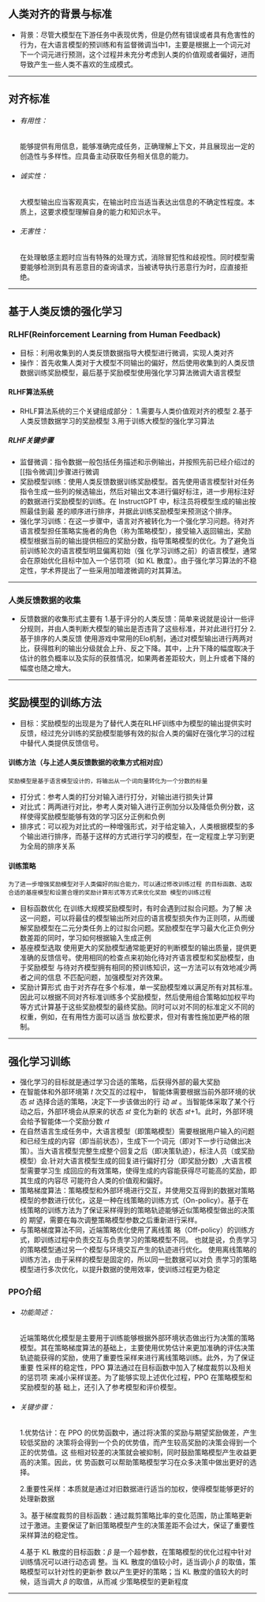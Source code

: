 ## 人类对齐的背景与标准
- 背景：尽管大模型在下游任务中表现优秀，但是仍然有错误或者具有危害性的行为，在大语言模型的预训练和有监督微调当中1，主要是根据上一个词元对下一个词元进行预测，这个过程并未充分考虑到人类的价值观或者偏好，进而导致产生一些人类不喜欢的生成模式。

-----------------

## 对齐标准
- ###### 有用性：
	能够提供有用信息，能够准确完成任务，正确理解上下文，并且展现出一定的创造性与多样性。应具备主动获取任务相关信息的能力。

- ###### 诚实性：
	大模型输出应当客观真实，在输出时应当适当表达出信息的不确定性程度。本质上，这要求模型理解自身的能力和知识水平。

- ###### 无害性：
	在处理敏感主题时应当有特殊的处理方式，消除冒犯性和歧视性。同时模型需要能够检测到具有恶意目的查询请求，当被诱导执行恶意行为时，应直接拒绝。


--------------------

## 基于人类反馈的强化学习

### RLHF(Reinforcement Learning from Human Feedback)
- 目标：利用收集到的人类反馈数据指导大模型进行微调，实现人类对齐
- 操作：首先收集人类对于大模型不同输出的偏好，然后使用收集到的人类反馈数据训练奖励模型，最后基于奖励模型使用强化学习算法微调大语言模型

#### RLHF算法系统
- RHLF算法系统的三个关键组成部分：
	1.需要与人类价值观对齐的模型
	2.基于人类反馈数据学习的奖励模型
	3.用于训练大模型的强化学习算法

##### RLHF关键步骤
- 监督微调：指令数据一般包括任务描述和示例输出，并按照先前已经介绍过的[[指令微调]]步骤进行微调
- 奖励模型训练：使用人类反馈数据训练奖励模型。首先使用语言模型针对任务指令生成一些列的候选输出，然后对输出文本进行偏好标注，进一步用标注好的数据进行奖励模型的训练。在 InstructGPT 中，标注员将模型生成的输出按照最佳到最 差的顺序进行排序，并据此训练奖励模型来预测这个排序。
- 强化学习训练：在这一步骤中，语言对齐被转化为一个强化学习问题。待对齐语言模型担任策略实施者的角色（称为策略模型），接受输入返回输出，奖励模型根据当前的输出提供相应的奖励分数，指导策略模型的优化。为了避免当前训练轮次的语言模型明显偏离初始（强 化学习训练之前）的语言模型，通常会在原始优化目标中加入一个惩罚项（如 KL 散度）。由于强化学习算法的不稳定性，学术界提出了一些采用加暗渡微调的对其算法。

------------------------

### 人类反馈数据的收集
- 反馈数据的收集形式主要有
	1.基于评分的人类反馈：简单来说就是设计一些评分规则，并由人类判断大模型的输出是否违背了这些标准，并对此进行打分
	2.基于排序的人类反馈
	使用游戏中常用的Elo机制，通过对模型输出进行两两对比，获得胜利的输出分级就会上升、反之下降。其中，上升下降的幅度取决于估计的胜负概率以及实际的获胜情况，如果两者差距较大，则上升或者下降的幅度也随之增大。

-------------------

## 奖励模型的训练方法
- 目标：奖励模型的出现是为了替代人类在RLHF训练中为模型的输出提供实时反馈，经过充分训练的奖励模型能够有效的拟合人类的偏好在强化学习的过程中替代人类提供反馈信号。

#### 训练方法（与上述人类反馈数据的收集方式相对应）
	奖励模型是基于语言模型设计的，将输出从一个词向量转化为一个分数的标量
- 打分式：参考人类的打分对输入进行打分，对输出进行损失计算
- 对比式：两两进行对比，参考人类对输入进行正例加分以及降低负例分数，这样使得奖励模型能够有效的学习区分正例和负例
- 排序式：可以视为对比式的一种增强形式，对于给定输入，人类根据模型的多个输出进行排序，而基于这样的方式进行学习的模型，在一定程度上学习到更为全局的排序关系

#### 训练策略
	为了进一步增强奖励模型对于人类偏好的拟合能力，可以通过修改训练过程 的目标函数、选取合适的基座模型和设置合理的奖励计算形式等方式来优化奖励 模型的训练过程
- 目标函数优化
	在训练大规模奖励模型时，有时会遇到过拟合问题。为了解 决这一问题，可以将最佳的模型输出所对应的语言模型损失作为正则项，从而缓 解奖励模型在二元分类任务上的过拟合问题。奖励模型在学习最大化正负例分数差距的同时，学习如何根据输入生成正例
- 基座模型选取
	使用更大的奖励模型通常能更好的判断模型的输出质量，提供更准确的反馈信号。使用相同的检查点来初始化待对齐语言模型和奖励模型，由于奖励模型 与待对齐模型拥有相同的预训练知识，这一方法可以有效地减少两者之间的信息 不匹配问题，加强模型对齐效果。
- 奖励计算形式
	由于对齐存在多个标准，单一奖励模型难以满足所有对其标准。因此可以根据不同对齐标准训练多个奖励模型，然后使用组合策略如加权平均等方式计算基于这些奖励模型的最终奖励。同时可以对不同的标准定义不同的权重，例如，在有用性方面可以适当 放松要求，但对有害性施加更严格的限制。

------------------

## 强化学习训练
- 强化学习的目标就是通过学习合适的策略，后获得外部的最大奖励
- 在智能体和外部环境第 𝑡 次交互的过程中， 智能体需要根据当前外部环境的状态 𝑠𝑡 选择合适的策略，决定下一步该做出的行 动 𝑎𝑡 。当智能体采取了某个行动之后，外部环境会从原来的状态 𝑠𝑡 变化为新的 状态 𝑠𝑡+1。此时，外部环境会给予智能体一个奖励分数 𝑟𝑡 
- 在自然语言生成任务中，大语言模型（即策略模型）需要根据用户输入的问题 和已经生成的内容（即当前状态），生成下一个词元（即对下一步行动做出决策）。当大语言模型完整生成整个回复之后（即决策轨迹），标注人员（或奖励模型）会.针对大语言模型生成的回复进行偏好打分（即奖励分数）,大语言模型需要学习生 成回应的有效策略，使得生成的内容能获得尽可能高的奖励，即其生成的内容尽 可能符合人类的价值观和偏好。
- 策略梯度算法：策略模型和外部环境进行交互，并使用交互得到的数据对策略模型的参数进行优化，这是一种在线策略的训练方式（On-policy）。基于在 线策略的训练方法为了保证采样得到的策略轨迹能够近似策略模型做出的决策的 期望，需要在每次调整策略模型参数之后重新进行采样。
- 与策略梯度算法不同，近端策略优化使用了离线策 略（Off-policy）的训练方式，即训练过程中负责交互与负责学习的策略模型不同。 也就是说，负责学习的策略模型通过另一个模型与环境交互产生的轨迹进行优化。 使用离线策略的训练方法，由于采样的模型是固定的，所以同一批数据可以对负 责学习的策略模型进行多次优化，以提升数据的使用效率，使训练过程更为稳定

### PPO介绍
- ###### 功能简述：
	近端策略优化模型是主要用于训练能够根据外部环境状态做出行为决策的策略模型。其在策略梯度算法的基础上，主要使用优势估计来更加准确的评估决策轨迹能获得的奖励，使用了重要性采样来进行离线策略训练。此外，为了保证重要 性采样的稳定性，PPO 算法通过在目标函数中加入了梯度裁剪以及相关的惩罚项 来减小采样误差。为了能够实现上述优化过程，PPO 在策略模型和奖励模型的基 础上，还引入了参考模型和评价模型。
- ###### 关键步骤：
	1.优势估计：在 PPO 的优势函数中，通过将决策的奖励与期望奖励做差，产生较低奖励的 决策将会得到一个负的优势值，而产生较高奖励的决策会得到一个正的优势值。这 些相对较差的决策就会被抑制，同时鼓励策略模型产生收益更高的决策。因此，优 势函数可以帮助策略模型学习在众多决策中做出更好的选择。
	
	2.重要性采样：本质就是通过对旧数据进行适当的加权，使得模型能够更好的处理新数据
	
	3。基于梯度裁剪的目标函数：通过裁剪策略比率的变化范围，防止策略更新过于激进。主要保证了新旧策略模型产生的决策差距不会过大，保证了重要性采样算法的稳定性。
	
	4.基于 KL 散度的目标函数：𝛽 是一个超参数，在策略模型的优化过程中针对训练情况可以进行动态调 整。当 KL 散度的值较小时，适当调小 𝛽 的取值，策略模型可以针对性的更新参 数以产生更好的策略；当 KL 散度的值较大的时候，适当调大 𝛽 的取值，从而减 少策略模型的更新程度

-------------------
